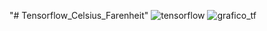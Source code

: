 "# Tensorflow_Celsius_Farenheit" 
![tensorflow](https://user-images.githubusercontent.com/29576337/204954799-b80f2b93-ee16-4f11-a5d3-263fb9c740b0.jpg)
![grafico_tf](https://user-images.githubusercontent.com/29576337/204954809-b26ae88b-4fb3-4c19-8ca7-5bf990285b84.png)
